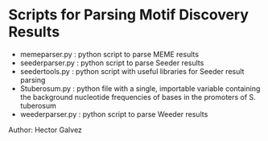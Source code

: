 # Scripts for Parsing Motif Discovery Results

- memeparser.py : python script to parse MEME results
- seederparser.py : python script to parse Seeder results
- seedertools.py : python script with useful libraries for Seeder result parsing
- Stuberosum.py : python file with a single, importable variable containing the background nucleotide frequencies of bases in the promoters of S. tuberosum
- weederparser.py : python script to parse Weeder results

Author: Hector Galvez